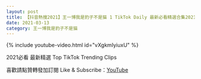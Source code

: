 ```yaml
---
layout: post
title: 【抖音熱搜2021】王一博我是豹子不是猫 1 TikTok Daily 最新必看精選合集2021 03 13
date: 2021-03-13
category: 王一博我是豹子不是猫
---
```


{% include youtube-video.html id="vXgkmIyiuxU" %}

2021必看 最新精選 Top TikTok Trending Clips

喜歡請點贊轉發加訂閱 Like & Subscribe：[YouTube](https://www.youtube.com/channel/UCAoR7VcanIPd04uEq_GIylA/videos)


